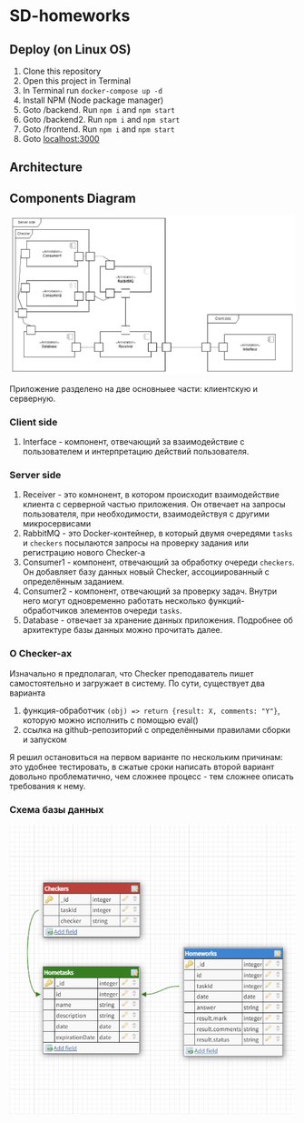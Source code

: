 # SD-homeworks

## Deploy (on Linux OS)

1. Clone this repository
2. Open this project in Terminal
3. In Terminal run `docker-compose up -d`
4. Install NPM (Node package manager)
5. Goto /backend. Run `npm i` and `npm start`
6. Goto /backend2. Run `npm i` and `npm start`
7. Goto /frontend. Run `npm i` and `npm start`
8. Goto [localhost:3000](localhost:3000)

## Architecture

## Components Diagram

![Сomponent](architecture/HomeworksDiagram.png)

Приложение разделено на две основныее части: клиентскую и серверную.

### Client side

1. Interface - компонент, отвечающий за взаимодействие с пользователем и интерпретацию действий пользователя.

### Server side

1. Receiver - это комнонент, в котором происходит взаимодействие клиента с серверной частью приложения. Он отвечает на запросы пользователя, при необходимости, взаимодействуя с другими микросервисами
2. RabbitMQ - это Docker-контейнер, в который двумя очередями `tasks` и `checkers` посылаются запросы на проверку задания или регистрацию нового Checker-а
3. Consumer1 - компонент, отвечающий за обработку очереди `checkers`. Он добавляет  базу данных новый Checker, ассоциированный с определённым заданием.
4. Consumer2 - компонент, отвечающий за проверку задач. Внутри него могут одновременно работать несколько функций-обработчиков элементов очереди `tasks`.
5. Database - отвечает за хранение данных приложения. Подробнее об архитектуре базы данных можно прочитать далее.

### О Checker-ах

Изначально я предполагал, что Checker преподаватель пишет самостоятельно и загружает в систему. По сути, существует два варианта
1. функция-обработчик `(obj) => return {result: X, comments: "Y"}`, которую можно исполнить с помощью eval()
2. ссылка на github-репозиторий с определёнными правилами сборки и запуском

Я решил остановиться на первом варианте по нескольким причинам: это удобнее тестировать, в сжатые сроки написать второй вариант довольно проблематично, чем сложнее процесс - тем сложнее описать требования к нему.

### Схема базы данных

![Database](architecture/DatabaseSchema.png)
